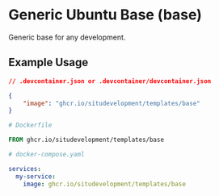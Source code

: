 # Generic Ubuntu Base (base)

Generic base for any development.

## Example Usage

```json
// .devcontainer.json or .devcontainer/devcontainer.json

{
    "image": "ghcr.io/situdevelopment/templates/base"
}
```

```dockerfile
# Dockerfile

FROM ghcr.io/situdevelopment/templates/base
```

```yaml
# docker-compose.yaml

services:
  my-service:
    image: ghcr.io/situdevelopment/templates/base
```
